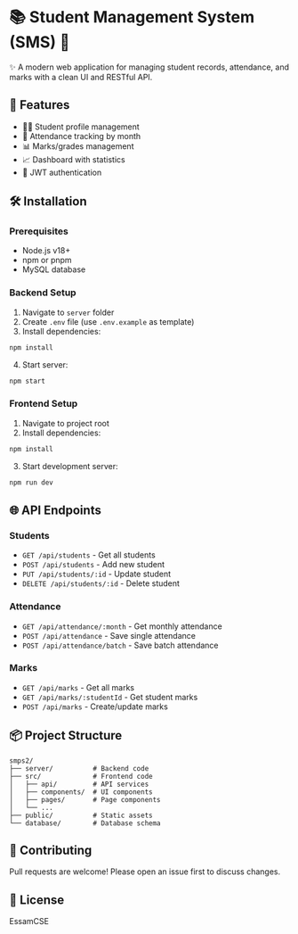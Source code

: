 # 📚 Student Management System (SMS) 🏫

✨ A modern web application for managing student records, attendance, and marks with a clean UI and RESTful API.

## 🚀 Features
- 👨‍🎓 Student profile management
- 📅 Attendance tracking by month
- 📊 Marks/grades management
- 📈 Dashboard with statistics
- 🔐 JWT authentication

## 🛠️ Installation

### Prerequisites
- Node.js v18+
- npm or pnpm
- MySQL database

### Backend Setup
1. Navigate to `server` folder
2. Create `.env` file (use `.env.example` as template)
3. Install dependencies:
```bash
npm install
```
4. Start server:
```bash
npm start
```

### Frontend Setup
1. Navigate to project root
2. Install dependencies:
```bash
npm install
```
3. Start development server:
```bash
npm run dev
```

## 🌐 API Endpoints

### Students
- `GET /api/students` - Get all students
- `POST /api/students` - Add new student
- `PUT /api/students/:id` - Update student
- `DELETE /api/students/:id` - Delete student

### Attendance
- `GET /api/attendance/:month` - Get monthly attendance
- `POST /api/attendance` - Save single attendance
- `POST /api/attendance/batch` - Save batch attendance

### Marks
- `GET /api/marks` - Get all marks
- `GET /api/marks/:studentId` - Get student marks
- `POST /api/marks` - Create/update marks

## 📦 Project Structure
```
smps2/
├── server/          # Backend code
├── src/             # Frontend code
│   ├── api/         # API services
│   ├── components/  # UI components
│   ├── pages/       # Page components
│   └── ...
├── public/          # Static assets
└── database/        # Database schema
```

## 🤝 Contributing
Pull requests are welcome! Please open an issue first to discuss changes.

## 📄 License
EssamCSE

